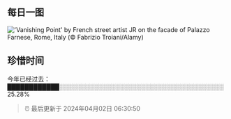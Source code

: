 ## 每日一图

![&#39;Vanishing Point&#39; by French street artist JR on the facade of Palazzo Farnese, Rome, Italy (© Fabrizio Troiani/Alamy)](https://cn.bing.com/th?id=OHR.PalazzoFarnese_EN-US3142967327_1920x1080.jpg&amp;rf=LaDigue_1920x1080.jpg&amp;pid=hp)


## 珍惜时间

今年已经过去：████████████░░░░░░░░░░░░░░░░░░░░░░░░░░░░░░░░░░░░░░ 25.28%

> ⏰ 最后更新于 2024年04月02日 06:30:50
